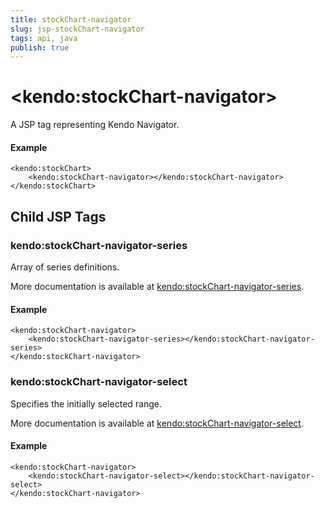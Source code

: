 ```yaml
---
title: stockChart-navigator
slug: jsp-stockChart-navigator
tags: api, java
publish: true
---
```


# \<kendo:stockChart-navigator\>
A JSP tag representing Kendo Navigator.

#### Example
    <kendo:stockChart>
        <kendo:stockChart-navigator></kendo:stockChart-navigator>
    </kendo:stockChart>


## Child JSP Tags

### kendo:stockChart-navigator-series

Array of series definitions.

More documentation is available at [kendo:stockChart-navigator-series](/api/wrappers/jsp/stockchart/navigator-series).

#### Example

    <kendo:stockChart-navigator>
        <kendo:stockChart-navigator-series></kendo:stockChart-navigator-series>
    </kendo:stockChart-navigator>
 
### kendo:stockChart-navigator-select

Specifies the initially selected range.

More documentation is available at [kendo:stockChart-navigator-select](/api/wrappers/jsp/stockchart/navigator-select).

#### Example

    <kendo:stockChart-navigator>
        <kendo:stockChart-navigator-select></kendo:stockChart-navigator-select>
    </kendo:stockChart-navigator>
 
